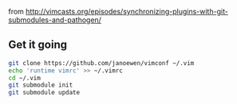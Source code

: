 from 
http://vimcasts.org/episodes/synchronizing-plugins-with-git-submodules-and-pathogen/

## Get it going

```bash
git clone https://github.com/janoewen/vimconf ~/.vim
echo 'runtime vimrc' >> ~/.vimrc
cd ~/.vim
git submodule init
git submodule update
```
